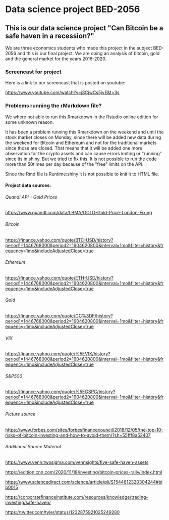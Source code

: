 # Data science project BED-2056

## This is our data science project "Can Bitcoin be a safe haven in a recession?"
We are three economics students who made this project in the subject BED-2056 and this is our final project. We are doing an analysis of bitcoin, gold and the general market for the years 2016-2020. 

### Screencast for project

Here is a link to our screencast that is posted on youtube:

https://www.youtube.com/watch?v=j8CjwCs5jvE&t=3s

### Problems running the rMarkdown file? 

We where not able to run this Rmarkdown in the Rstudio online edition for some unknown reason.

It has been a problem running this Rmarkdown on the weekend and until the stock market closes on Monday, since there will be added new data during the weekend for Bitcoin and Ethereum and not for the traditional markets since those are closed. That means that it will be added one more observation for the crypto assets and can cause errors kniting or "running" since its in shiny. But we tried to fix this. It is not possible to run the code more than 50times per day because of the "free" limits on the API. 
 
Since the Rmd file is Runtime:shiny it is not possible to knit it to HTML file. 


#### Project data sources:

###### Quandl API - Gold Prices
https://www.quandl.com/data/LBMA/GOLD-Gold-Price-London-Fixing

###### Bitcoin
https://finance.yahoo.com/quote/BTC-USD/history?period1=1446768000&period2=1604620800&interval=1mo&filter=history&frequency=1mo&includeAdjustedClose=true

###### Ethereum
https://finance.yahoo.com/quote/ETH-USD/history?period1=1446768000&period2=1604620800&interval=1mo&filter=history&frequency=1mo&includeAdjustedClose=true

###### Gold
https://finance.yahoo.com/quote/GC%3DF/history?period1=1446768000&period2=1604620800&interval=1mo&filter=history&frequency=1mo&includeAdjustedClose=true

###### VIX
https://finance.yahoo.com/quote/%5EVIX/history?period1=1446768000&period2=1604620800&interval=1mo&filter=history&frequency=1mo&includeAdjustedClose=true

###### S&P500
https://finance.yahoo.com/quote/%5EGSPC/history?period1=1446768000&period2=1604620800&interval=1mo&filter=history&frequency=1mo&includeAdjustedClose=true

###### Picture source
https://www.forbes.com/sites/forbesfinancecouncil/2018/12/05/the-top-10-risks-of-bitcoin-investing-and-how-to-avoid-them/?sh=55fff8a52407

###### Additional Source Material

https://www.venn.twosigma.com/vennsights/five-safe-haven-assets

https://edition.cnn.com/2020/11/18/investing/bitcoin-prices-rally/index.html

https://www.sciencedirect.com/science/article/pii/S1544612320304244#bib0015

https://corporatefinanceinstitute.com/resources/knowledge/trading-investing/safe-haven/

https://twitter.com/tyler/status/1232875921025249280


